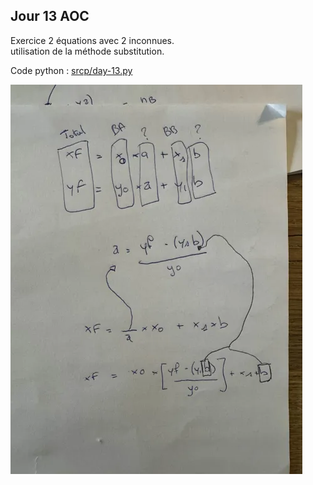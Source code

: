## Jour 13 AOC

Exercice 2 équations avec 2 inconnues.
<br/>
utilisation de la méthode substitution.
<br/>

Code python : [srcp/day-13.py](https://github.com/math-dev-24/aoc-2024-ts-rust/blob/main/srcp/day-13.py)

![image](assets/equation2_y_x.png)

